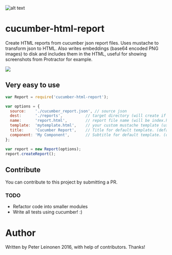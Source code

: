 ![alt text](https://travis-ci.org/leinonen/cucumber-html-report.svg?branch=master "Build status")

# cucumber-html-report

Create HTML reports from cucumber json report files. Uses mustache to transform json to HTML.
Also writes embeddings (base64 encoded PNG images) to disk and includes them in the HTML, 
useful for showing screenshots from Protractor for example.

![](http://www.pharatropic.eu/images/a49e3a8d32109d4da6a1486bfc0ddf9e.jpg)

## Very easy to use

```javascript
var Report = require('cucumber-html-report');

var options = {
  source:    './cucumber_report.json', // source json
  dest:      './reports',          // target directory (will create if not exists)
  name:      'report.html',        // report file name (will be index.html if not exists)
  template:  'mytemplate.html',    // your custom mustache template (uses default if not specified)
  title:     'Cucumber Report',    // Title for default template. (default is Cucumber Report)
  component: 'My Component',       // Subtitle for default template. (default is empty)
};

var report = new Report(options);
report.createReport();
```

## Contribute
You can contribute to this project by submitting a PR.

### TODO
* Refactor code into smaller modules
* Write all tests using cucumber! :)

# Author
Written by Peter Leinonen 2016, with help of contributors. Thanks!
